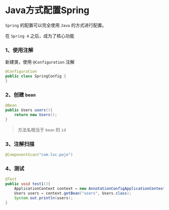 # Java方式配置Spring

`Spring` 的配置可以完全使用 `Java` 的方式进行配置。

在 `Spring 4` 之后，成为了核心功能

### 1、使用注解

新建类，使用 `@Configuration` 注解

```java
@Configuration
public class SpringConfig {
}
```

### 2、创建 `bean`

```java
@Bean
public Users users(){
    return new Users();
}
```

> 方法名相当于 `bean` 的 `id`

### 3、注解扫描

```java
@ComponentScan("com.lxc.pojo")
```

### 4、测试

```java
@Test
public void test1(){
    ApplicationContext context = new AnnotationConfigApplicationContext(SpringConfig.class);
    Users users = context.getBean("users", Users.class);
    System.out.println(users);
}
```

